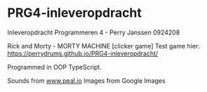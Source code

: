 # PRG4-inleveropdracht
Inleveropdracht Programmeren 4 - Perry Janssen 0924208

Rick and Morty - MORTY MACHINE
[clicker game]
Test game hier: https://perrydrums.github.io/PRG4-inleveropdracht/


Programmed in OOP TypeScript.

Sounds from www.peal.io
Images from Google Images

